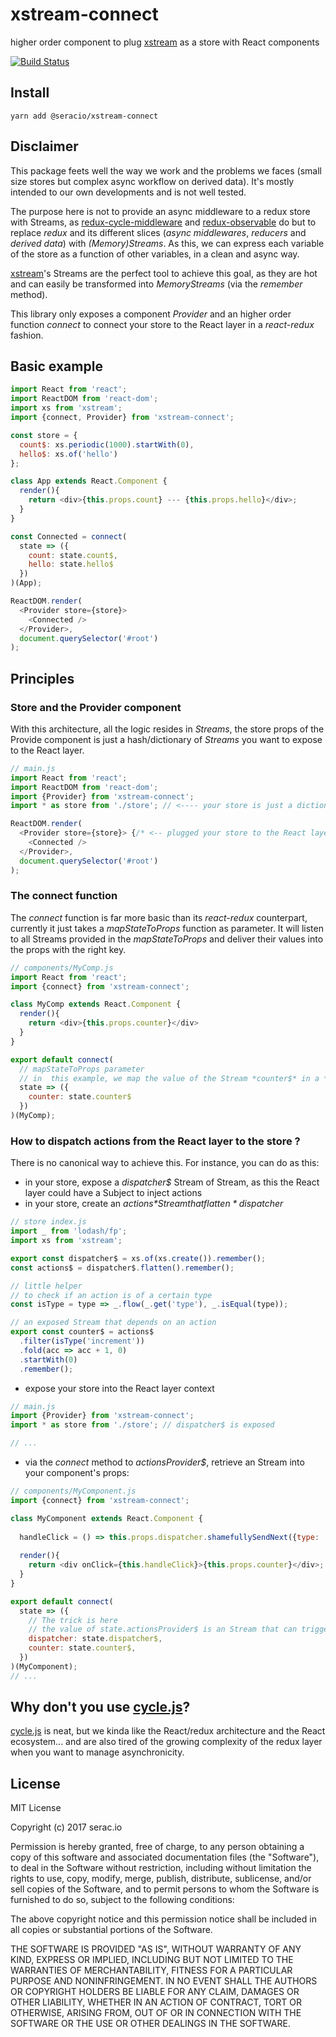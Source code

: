 # xstream-connect

higher order component to plug [xstream](https://github.com/staltz/xstream) as a store with React components

[![Build Status](https://travis-ci.org/seracio/xstream-connect.svg?branch=master)](https://travis-ci.org/seracio/xstream-connect)

## Install

```
yarn add @seracio/xstream-connect
```

## Disclaimer

This package feets well the way we work and the problems we faces 
(small size stores but complex async workflow on derived data). 
It's mostly intended to our own developments and is not well tested.

The purpose here is not to provide an async middleware to a redux store with Streams, 
as [redux-cycle-middleware](https://github.com/cyclejs-community/redux-cycle-middleware) 
and [redux-observable](https://github.com/redux-observable/redux-observable) do 
but to replace *redux* and its different slices (*async middlewares*, *reducers* and *derived data*) with *(Memory)Streams*.
As this, we can express each variable of the store as a function of other variables, in a clean and async way.

[xstream](https://github.com/staltz/xstream)'s Streams are the perfect tool to achieve this goal, as they are hot
and can easily be transformed into *MemoryStreams* (via the *remember* method).

This library only exposes a component *Provider* and an higher order function *connect* to connect your store to 
the React layer in a *react-redux* fashion.  

## Basic example

```javascript
import React from 'react';
import ReactDOM from 'react-dom';
import xs from 'xstream';
import {connect, Provider} from 'xstream-connect';

const store = {
  count$: xs.periodic(1000).startWith(0),
  hello$: xs.of('hello')
};

class App extends React.Component { 
  render(){
    return <div>{this.props.count} --- {this.props.hello}</div>;
  }
}

const Connected = connect(
  state => ({
    count: state.count$,
    hello: state.hello$
  })
)(App);

ReactDOM.render(
  <Provider store={store}>
    <Connected />
  </Provider>,
  document.querySelector('#root')
);
```

## Principles

### Store and the Provider component

With this architecture, all the logic resides in *Streams*, 
the store props of the Provide component is just a hash/dictionary of *Streams* you want to expose to the React layer.  
   
```javascript
// main.js
import React from 'react';
import ReactDOM from 'react-dom';
import {Provider} from 'xstream-connect';
import * as store from './store'; // <---- your store is just a dictionnary of exposed Streams

ReactDOM.render(
  <Provider store={store}> {/* <-- plugged your store to the React layer */}
    <Connected />
  </Provider>,
  document.querySelector('#root')
);

```

### The connect function

The *connect* function is far more basic than its *react-redux* counterpart, currently it just takes a *mapStateToProps* function as parameter.
It will listen to all Streams provided in the *mapStateToProps* and deliver their values into the props with the right key. 
 
```javascript
// components/MyComp.js
import React from 'react';
import {connect} from 'xstream-connect'; 

class MyComp extends React.Component {   
  render(){
    return <div>{this.props.counter}</div>
  }
}

export default connect(
  // mapStateToProps parameter
  // in  this example, we map the value of the Stream *counter$* in a *counter* props 
  state => ({   
    counter: state.counter$  
  })
)(MyComp);

```

### How to dispatch actions from the React layer to the store ?

There is no canonical way to achieve this. 
For instance, you can do as this:
* in your store, expose a *dispatcher$* Stream of Stream, as this the React layer could have a Subject to inject actions  
* in your store, create an *actions$* Stream that flatten *dispatcher$*    

```javascript
// store index.js
import _ from 'lodash/fp';
import xs from 'xstream';

export const dispatcher$ = xs.of(xs.create()).remember();
const actions$ = dispatcher$.flatten().remember();

// little helper
// to check if an action is of a certain type
const isType = type => _.flow(_.get('type'), _.isEqual(type));

// an exposed Stream that depends on an action
export const counter$ = actions$
  .filter(isType('increment'))
  .fold(acc => acc + 1, 0)
  .startWith(0)
  .remember();
```

* expose your store into the React layer context 

```javascript
// main.js
import {Provider} from 'xstream-connect';
import * as store from './store'; // dispatcher$ is exposed 

// ...
```

* via the *connect* method to *actionsProvider$*, retrieve an Stream into your component's props:

```javascript
// components/MyComponent.js
import {connect} from 'xstream-connect';

class MyComponent extends React.Component {
  
  handleClick = () => this.props.dispatcher.shamefullySendNext({type: 'increment'})
  
  render(){
    return <div onClick={this.handleClick}>{this.props.counter}</div>;
  }
}

export default connect(
  state => ({
    // The trick is here
    // the value of state.actionsProvider$ is an Stream that can trigger side effects
    dispatcher: state.dispatcher$,
    counter: state.counter$,
  })
)(MyComponent);
// ...
```

## Why don't you use [cycle.js](https://cycle.js.org)?

[cycle.js](https://cycle.js.org) is neat, but we kinda like the React/redux architecture and the React ecosystem... 
and are also tired of the growing complexity of the redux layer when you want to manage asynchronicity.

## License

MIT License

Copyright (c) 2017 serac.io 

Permission is hereby granted, free of charge, to any person obtaining a copy
of this software and associated documentation files (the "Software"), to deal
in the Software without restriction, including without limitation the rights
to use, copy, modify, merge, publish, distribute, sublicense, and/or sell
copies of the Software, and to permit persons to whom the Software is
furnished to do so, subject to the following conditions:

The above copyright notice and this permission notice shall be included in all
copies or substantial portions of the Software.

THE SOFTWARE IS PROVIDED "AS IS", WITHOUT WARRANTY OF ANY KIND, EXPRESS OR
IMPLIED, INCLUDING BUT NOT LIMITED TO THE WARRANTIES OF MERCHANTABILITY,
FITNESS FOR A PARTICULAR PURPOSE AND NONINFRINGEMENT. IN NO EVENT SHALL THE
AUTHORS OR COPYRIGHT HOLDERS BE LIABLE FOR ANY CLAIM, DAMAGES OR OTHER
LIABILITY, WHETHER IN AN ACTION OF CONTRACT, TORT OR OTHERWISE, ARISING FROM,
OUT OF OR IN CONNECTION WITH THE SOFTWARE OR THE USE OR OTHER DEALINGS IN THE
SOFTWARE.
